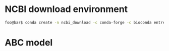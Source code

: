 # NCBI download environment

```bash
foo@bar$ conda create -n ncbi_download -c conda-forge -c bioconda entrez-direct sra-tools
```
# ABC model

